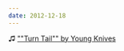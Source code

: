 ```yaml
---
date: 2012-12-18
---
```


♫ [""Turn Tail"" by Young Knives](https://music.apple.com/gb/music-video/turn-tail/279985456)
